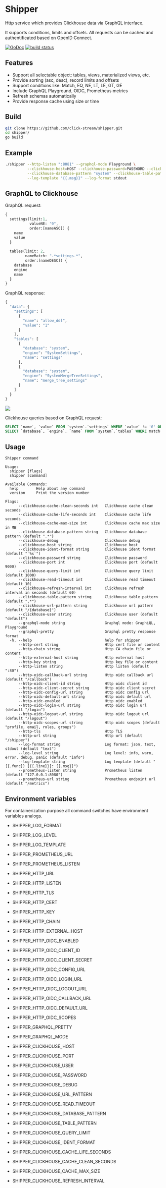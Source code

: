 # Shipper

Http service which provides Clickhouse data via GraphQL interface.

It supports conditions, limits and offsets. All requests can be cached and authentificated based on OpenID Connect.

[![GoDoc](https://godoc.org/github.com/click-stream/shipper?status.svg)](https://godoc.org/github.com/click-stream/shipper)
[![build status](https://img.shields.io/travis/click-stream/shipper/master.svg?style=flat-square)](https://travis-ci.org/click-stream/shipper)

## Features

- Support all selectable object: tables, views, materialized views, etc.
- Provide sorting (asc, desc), record limits and offsets 
- Support conditions like: Match, EQ, NE, LT, LE, GT, GE 
- Include GraphQL Playground, OIDC, Prometheus metrics
- Refresh schemas automatically
- Provide response cache using size or time  

## Build

```sh
git clone https://github.com/click-stream/shipper.git
cd shipper/
go build
```

## Example

```sh
./shipper --http-listen ":8081" --graphql-mode Playground \
          --clickhouse-host=HOST --clickhouse-password=PASSWORD --clickhouse-debug \
          --clickhouse-database-pattern "system" --clickhouse-table-pattern "(settings|tables)" \
          --log-template "{{.msg}}" --log-format stdout
```

## GraphQL to Clickhouse

GraphQL request:
```graphql
{
  settings(limit:1,
           valueNE: "0",
           order:[nameASC]) {
    name
    value
  }
  
  tables(limit: 2,
         nameMatch: ".*settings.*",
         order:[nameDESC]) {
    database
    engine
    name
  }
}
```
GraphQL response:
```graphql
{
  "data": {
    "settings": [
      {
        "name": "allow_ddl",
        "value": "1"
      }
    ],
    "tables": [
      {
        "database": "system",
        "engine": "SystemSettings",
        "name": "settings"
      },
      {
        "database": "system",
        "engine": "SystemMergeTreeSettings",
        "name": "merge_tree_settings"
      }
    ]
  }
}
```

<img src="example.png" align=center>


Clickhouse queries based on GraphQL request:

```sql
SELECT `name`, `value` FROM `system`.`settings` WHERE `value` != '0' ORDER BY `name` ASC LIMIT 1 OFFSET 0;
SELECT `database`, `engine`, `name` FROM `system`.`tables` WHERE match(`name`,'.*settings.*') = 1 ORDER BY `name` DESC LIMIT 2 OFFSET 0;
```

## Usage

```
Shipper command

Usage:
  shipper [flags]
  shipper [command]

Available Commands:
  help        Help about any command
  version     Print the version number

Flags:
      --clickhouse-cache-clean-seconds int   Clickhouse cache clean seconds
      --clickhouse-cache-life-seconds int    Clickhouse cache life seconds
      --clickhouse-cache-max-size int        Clickhouse cache max size in MB
      --clickhouse-database-pattern string   Clickhouse database pattern (default ".*")
      --clickhouse-debug                     Clickhouse debug
      --clickhouse-host string               Clickhouse host
      --clickhouse-ident-format string       Clickhouse ident format (default "`%s`")
      --clickhouse-password string           Clickhouse password
      --clickhouse-port int                  Clickhouse port (default 9000)
      --clickhouse-query-limit int           Clickhouse query limit (default 1000)
      --clickhouse-read-timeout int          Clickhouse read timeout (default 10)
      --clickhouse-refresh-interval int      Clickhouse refresh interval in seconds (default 60)
      --clickhouse-table-pattern string      Clickhouse table pattern (default ".*")
      --clickhouse-url-pattern string        Clickhouse url pattern (default "/{database}")
      --clickhouse-user string               Clickhouse user (default "default")
      --graphql-mode string                  Graphql mode: GraphiQL, Playground
      --graphql-pretty                       Graphql pretty response format
  -h, --help                                 help for shipper
      --http-cert string                     Http cert file or content
      --http-chain string                    Http CA chain file or content
      --http-external-host string            Http external host
      --http-key string                      Http key file or content
      --http-listen string                   Http listen (default ":80")
      --http-oidc-callback-url string        Http oidc callback url (default "/callback")
      --http-oidc-client-id string           Http oidc client id
      --http-oidc-client-secret string       Http oidc client secret
      --http-oidc-config-url string          Http oidc config url
      --http-oidc-default-url string         Http oidc default url
      --http-oidc-enabled                    Http oidc enabled
      --http-oidc-login-url string           Http oidc login url (default "/login")
      --http-oidc-logout-url string          Http oidc logout url (default "/logout")
      --http-oidc-scopes-url string          Http oidc scopes (default "profile, email, roles, groups")
      --http-tls                             Http TLS
      --http-url string                      Http url (default "/shipper")
      --log-format string                    Log format: json, text, stdout (default "text")
      --log-level string                     Log level: info, warn, error, debug, panic (default "info")
      --log-template string                  Log template (default "{{.func}} [{{.line}}]: {{.msg}}")
      --prometheus-listen string             Prometheus listen (default "127.0.0.1:8080")
      --prometheus-url string                Prometheus endpoint url (default "/metrics")
```

## Environment variables

For containerization purpose all command switches have environment variables analogs.

- SHIPPER_LOG_FORMAT
- SHIPPER_LOG_LEVEL
- SHIPPER_LOG_TEMPLATE

- SHIPPER_PROMETHEUS_URL
- SHIPPER_PROMETHEUS_LISTEN

- SHIPPER_HTTP_URL
- SHIPPER_HTTP_LISTEN
- SHIPPER_HTTP_TLS
- SHIPPER_HTTP_CERT
- SHIPPER_HTTP_KEY
- SHIPPER_HTTP_CHAIN
- SHIPPER_HTTP_EXTERNAL_HOST
- SHIPPER_HTTP_OIDC_ENABLED
- SHIPPER_HTTP_OIDC_CLIENT_ID
- SHIPPER_HTTP_OIDC_CLIENT_SECRET
- SHIPPER_HTTP_OIDC_CONFIG_URL
- SHIPPER_HTTP_OIDC_LOGIN_URL
- SHIPPER_HTTP_OIDC_LOGOUT_URL
- SHIPPER_HTTP_OIDC_CALLBACK_URL
- SHIPPER_HTTP_OIDC_DEFAULT_URL
- SHIPPER_HTTP_OIDC_SCOPES

- SHIPPER_GRAPHQL_PRETTY
- SHIPPER_GRAPHQL_MODE

- SHIPPER_CLICKHOUSE_HOST
- SHIPPER_CLICKHOUSE_PORT
- SHIPPER_CLICKHOUSE_USER
- SHIPPER_CLICKHOUSE_PASSWORD
- SHIPPER_CLICKHOUSE_DEBUG
- SHIPPER_CLICKHOUSE_URL_PATTERN
- SHIPPER_CLICKHOUSE_READ_TIMEOUT
- SHIPPER_CLICKHOUSE_DATABASE_PATTERN
- SHIPPER_CLICKHOUSE_TABLE_PATTERN
- SHIPPER_CLICKHOUSE_QUERY_LIMIT
- SHIPPER_CLICKHOUSE_IDENT_FORMAT
- SHIPPER_CLICKHOUSE_CACHE_LIFE_SECONDS
- SHIPPER_CLICKHOUSE_CACHE_CLEAN_SECONDS
- SHIPPER_CLICKHOUSE_CACHE_MAX_SIZE
- SHIPPER_CLICKHOUSE_REFRESH_INTERVAL
